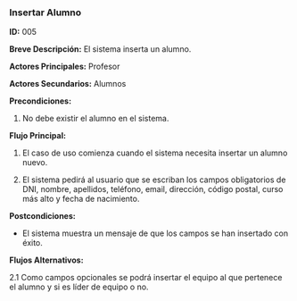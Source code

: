 ### Insertar Alumno

**ID:** 005

**Breve Descripción:** El sistema inserta un alumno.

**Actores Principales:** Profesor

**Actores Secundarios:** Alumnos

**Precondiciones:** 

1. No debe existir el alumno en el sistema.

**Flujo Principal:**

1. El caso de uso comienza cuando el sistema necesita insertar un alumno nuevo.

2. El sistema pedirá al usuario que se escriban los campos obligatorios de DNI, nombre, apellidos, teléfono, email, dirección, código postal, curso más alto y fecha de nacimiento.

**Postcondiciones:**

* El sistema muestra un mensaje de que los campos se han insertado con éxito.

**Flujos Alternativos:**

2.1	Como campos opcionales se podrá insertar el equipo al que pertenece el alumno y si es líder de equipo o no.